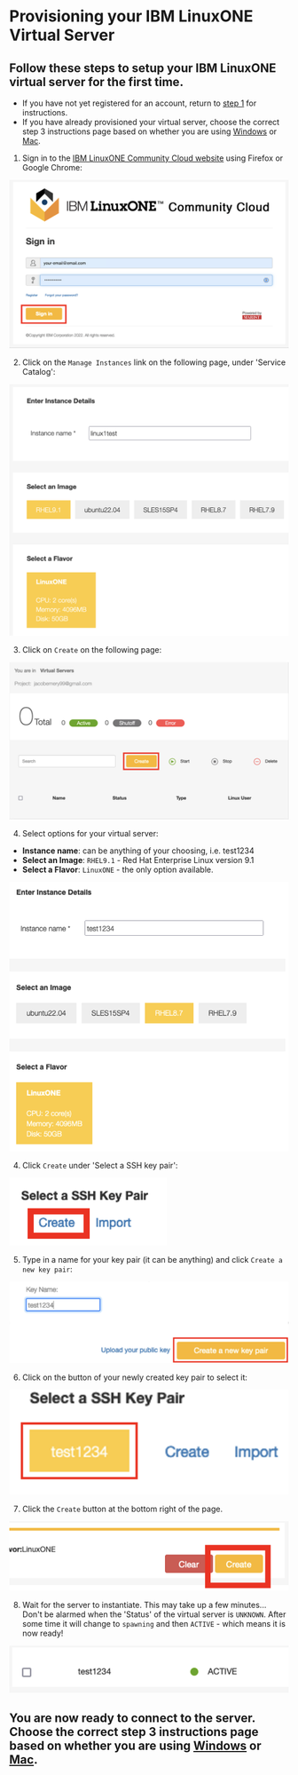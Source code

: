 # Provisioning your IBM LinuxONE Virtual Server
## Follow these steps to setup your IBM LinuxONE virtual server for the first time.
* If you have not yet registered for an account, return to [step 1](./1_register.md) for instructions. 
* If you have already provisioned your virtual server, choose the correct step 3 instructions page based on whether you are using [Windows](./3_windows_connect.md) or [Mac](./3_mac_connect.md).

1) Sign in to the [IBM LinuxONE Community Cloud website](https://linuxone.cloud.marist.edu/#/login) using Firefox or Google Chrome: 

![sign-in](../images/sign-in.png)

2) Click on the `Manage Instances` link on the following page, under 'Service Catalog':

![manage-instances](../images/manage-instances.png)

3) Click on `Create` on the following page:

![create](../images/create.png)

4) Select options for your virtual server:
* <b>Instance name</b>: can be anything of your choosing, i.e. test1234
* <b>Select an Image</b>: `RHEL9.1` - Red Hat Enterprise Linux version 9.1
* <b>Select a Flavor</b>: `LinuxONE` - the only option available.

![server-info](../images/server-info.png)

4) Click `Create` under 'Select a SSH key pair':

![create-key](../images/create-key.png) 

5) Type in a name for your key pair (it can be anything) and click `Create a new key pair`:

![create-key-name](../images/create-key-name.png) 

6) Click on the button of your newly created key pair to select it:

![select-key](../images/select-key.png)

7) Click the `Create` button at the bottom right of the page.

![create-server](../images/create-server.png)

8) Wait for the server to instantiate. This may take up a few minutes... \
Don't be alarmed when the 'Status' of the virtual server is `UNKNOWN`. After some time it will change to `spawning` and then `ACTIVE` - which means it is now ready!

![server-active](../images/server-active.png)

## You are now ready to connect to the server. Choose the correct step 3 instructions page based on whether you are using [Windows](./3_windows_connect.md) or [Mac](./3_mac_connect.md).
